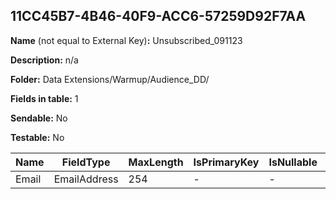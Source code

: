 ## 11CC45B7-4B46-40F9-ACC6-57259D92F7AA

**Name** (not equal to External Key)**:** Unsubscribed_091123

**Description:** n/a

**Folder:** Data Extensions/Warmup/Audience_DD/

**Fields in table:** 1

**Sendable:** No

**Testable:** No

| Name | FieldType | MaxLength | IsPrimaryKey | IsNullable | DefaultValue |
| --- | --- | --- | --- | --- | --- |
| Email | EmailAddress | 254 | - | - |  |

